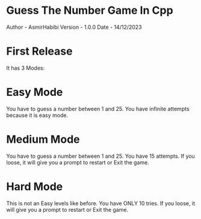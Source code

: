 # Guess The Number Game In Cpp
 Author - AsmirHabibi
 Version - 1.0.0
 Date - 14/12/2023

# First Release
 It has 3 Modes:

# Easy Mode
 You have to guess a number between 1 and 25.
 You have infinite attempts because it is easy mode.

# Medium Mode
 You have to guess a number between 1 and 25.
 You have 15 attempts.
 If you loose, it will give you a prompt to restart or Exit the game.

# Hard Mode
 This is not an Easy levels like before.
 You have ONLY 10 tries.
 If you loose, it will give you a prompt to restart or Exit the game.
